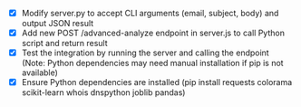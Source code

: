 - [x] Modify server.py to accept CLI arguments (email, subject, body) and output JSON result
- [x] Add new POST /advanced-analyze endpoint in server.js to call Python script and return result
- [x] Test the integration by running the server and calling the endpoint (Note: Python dependencies may need manual installation if pip is not available)
- [x] Ensure Python dependencies are installed (pip install requests colorama scikit-learn whois dnspython joblib pandas)
